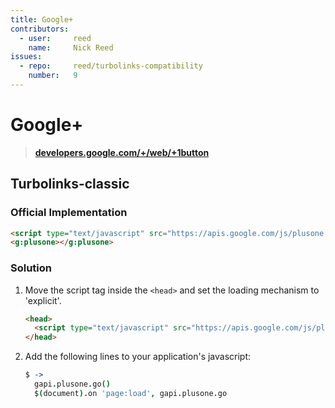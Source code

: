 ```yaml
---
title: Google+
contributors:
  - user:     reed
    name:     Nick Reed
issues:
  - repo:     reed/turbolinks-compatibility
    number:   9
---
```


# Google+

> **[developers.google.com/+/web/+1button](https://developers.google.com/+/web/+1button/)**

## Turbolinks-classic

### Official Implementation

```html
<script type="text/javascript" src="https://apis.google.com/js/plusone.js"></script>
<g:plusone></g:plusone>
```

### Solution

1.  Move the script tag inside the `<head>` and set the loading mechanism to 'explicit'.

    ```html
    <head>
      <script type="text/javascript" src="https://apis.google.com/js/plusone.js" parsetags="explicit"></script>
    </head>
    ```

2.  Add the following lines to your application's javascript:

    ```coffeescript
    $ ->
      gapi.plusone.go()
      $(document).on 'page:load', gapi.plusone.go
    ```
